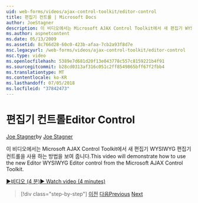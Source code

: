 ```yaml
---
uid: web-forms/videos/ajax-control-toolkit/editor-control
title: 편집기 컨트롤 | Microsoft Docs
author: JoeStagner
description: 이 비디오에서는 Microsoft AJAX Control Toolkit에서 새 편집기 WYSIWYG 편집기 컨트롤을 사용 하는 방법을 보여 줍니다.
ms.author: aspnetcontent
ms.date: 05/13/2009
ms.assetid: 8c766d28-60c0-423b-afaa-7cb2a93f8d7e
msc.legacyurl: /web-forms/videos/ajax-control-toolkit/editor-control
msc.type: video
ms.openlocfilehash: 5389e7d681d20f13e043778c557c8159221b4f91
ms.sourcegitcommit: b28cd0313af316c051c2ff8549865bff67f2fbb4
ms.translationtype: MT
ms.contentlocale: ko-KR
ms.lasthandoff: 07/05/2018
ms.locfileid: "37842473"
---
```

<a name="editor-control"></a><span data-ttu-id="dbdbc-103">편집기 컨트롤</span><span class="sxs-lookup"><span data-stu-id="dbdbc-103">Editor Control</span></span>
====================
<span data-ttu-id="dbdbc-104">[Joe Stagner](https://github.com/JoeStagner)</span><span class="sxs-lookup"><span data-stu-id="dbdbc-104">by [Joe Stagner](https://github.com/JoeStagner)</span></span>

<span data-ttu-id="dbdbc-105">이 비디오에서는 Microsoft AJAX Control Toolkit에서 새 편집기 WYSIWYG 편집기 컨트롤을 사용 하는 방법을 보여 줍니다.</span><span class="sxs-lookup"><span data-stu-id="dbdbc-105">This video will demonstrate how to use the new Editor WYSIWYG Editor control from the Microsoft AJAX Control Toolkit.</span></span>

[<span data-ttu-id="dbdbc-106">&#9654;비디오 (4 분)</span><span class="sxs-lookup"><span data-stu-id="dbdbc-106">&#9654; Watch video (4 minutes)</span></span>](https://channel9.msdn.com/Blogs/ASP-NET-Site-Videos/editor-control)

> [!div class="step-by-step"]
> <span data-ttu-id="dbdbc-107">[이전](combo-box.md)
> [다음](editor-control-custom.md)</span><span class="sxs-lookup"><span data-stu-id="dbdbc-107">[Previous](combo-box.md)
[Next](editor-control-custom.md)</span></span>
